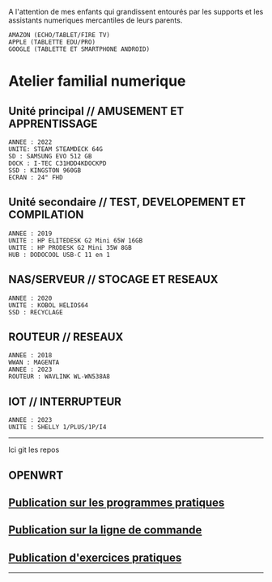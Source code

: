 A l'attention de mes enfants qui grandissent entourés par les supports et les assistants numeriques mercantiles de leurs parents.

    AMAZON (ECHO/TABLET/FIRE TV)
    APPLE (TABLETTE EDU/PRO)
    GOOGLE (TABLETTE ET SMARTPHONE ANDROID)
    
# Atelier familial numerique
## Unité principal // AMUSEMENT ET APPRENTISSAGE
    ANNEE : 2022
    UNITE: STEAM STEAMDECK 64G
    SD : SAMSUNG EVO 512 GB
    DOCK : I-TEC C31HDD4KDOCKPD
    SSD : KINGSTON 960GB
    ECRAN : 24" FHD 

## Unité secondaire // TEST, DEVELOPEMENT ET COMPILATION
    ANNEE : 2019
    UNITE : HP ELITEDESK G2 Mini 65W 16GB
    UNITE : HP PRODESK G2 Mini 35W 8GB
    HUB : DODOCOOL USB-C 11 en 1
  
## NAS/SERVEUR // STOCAGE ET RESEAUX
    ANNEE : 2020
    UNITE : KOBOL HELIOS64 
    SSD : RECYCLAGE

## ROUTEUR  // RESEAUX
    ANNEE : 2018
    WWAN : MAGENTA
    ANNEE : 2023
    ROUTEUR : WAVLINK WL-WN538A8
    
## IOT // INTERRUPTEUR
    ANNEE : 2023
    UNITE : SHELLY 1/PLUS/1P/I4

-------

Ici git les repos

## OPENWRT

## [Publication sur les programmes pratiques](https://github.com/allen-smithee-dev/Publication-programme-pratique)

## [Publication sur la ligne de commande](https://github.com/allen-smithee-dev/Publication-sur-la-ligne-de-commande)

## [Publication d'exercices pratiques](https://github.com/allen-smithee-dev/Puplication-exercice-pratique)


-------
